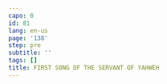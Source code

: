 ```yaml
---
capo: 0
id: 81
lang: en-us
page: '138'
step: pre
subtitle: ''
tags: []
title: FIRST SONG OF THE SERVANT OF YAHWEH
---
```

